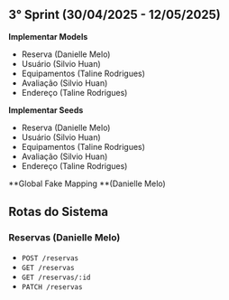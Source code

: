 ## 3° Sprint (30/04/2025 - 12/05/2025)
**Implementar Models**
- Reserva (Danielle Melo)
- Usuário (Silvio Huan)
- Equipamentos (Taline Rodrigues)
- Avaliação (Silvio Huan)
- Endereço (Taline Rodrigues)

**Implementar Seeds**
- Reserva (Danielle Melo)
- Usuário (Silvio Huan)
- Equipamentos (Taline Rodrigues)
- Avaliação (Silvio Huan)
- Endereço (Taline Rodrigues)

**Global Fake Mapping **(Danielle Melo)

## Rotas do Sistema
### Reservas (Danielle Melo)
- `POST /reservas`
- `GET /reservas`
- `GET /reservas/:id`
- `PATCH /reservas`

    


